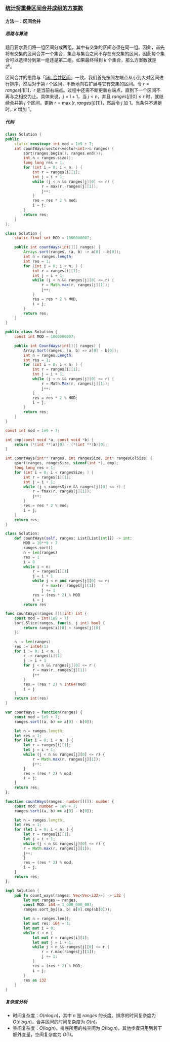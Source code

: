 ### [统计将重叠区间合并成组的方案数](https://leetcode.cn/problems/count-ways-to-group-overlapping-ranges/solutions/2706464/tong-ji-jiang-zhong-die-qu-jian-he-bing-be3bs/)

#### 方法一：区间合并

##### 思路与算法

题目要求我们将一组区间分成两组，其中有交集的区间必须在同一组。因此，首先将有交集的区间合并一个集合，集合与集合之间不存在有交集的区间，因此每个集合可以选择分到第一组还是第二组。如果最终得到 $k$ 个集合，那么方案数就是 $2^k$。

区间合并的思路与「[56. 合并区间](https://leetcode.cn/problems/merge-intervals/description/)」一致，我们首先按照左端点从小到大对区间进行排序，然后对于第 $i$ 个区间，不断地向右扩展与它有交集的区间。令 $r=\textit{ranges}[i][1]$，$r$ 是当前右端点。过程中还需不断更新右端点，直到下一个区间不再与之相交为止。具体来说，$j=i+1$，当 $j \lt n$，并且 $\textit{ranges}[j][0] \le r$ 时，就继续合并第 $j$ 个区间，更新 $r=\max(r, \textit{ranges}[j][1])$，然后令 $j$ 加 $1$。当条件不满足时，$k$ 增加 $1$。

##### 代码

```c++
class Solution {
public:
    static constexpr int mod = 1e9 + 7;
    int countWays(vector<vector<int>>& ranges) {
        sort(ranges.begin(), ranges.end());
        int n = ranges.size();
        long long res = 1;
        for (int i = 0; i < n; ) {
            int r = ranges[i][1];
            int j = i + 1;
            while (j < n && ranges[j][0] <= r) {
                r = max(r, ranges[j][1]);
                j++;
            }
            res = res * 2 % mod;
            i = j;
        }
        return res;
    }
};
```

```java
class Solution {
    static final int MOD = 1000000007;

    public int countWays(int[][] ranges) {
        Arrays.sort(ranges, (a, b) -> a[0] - b[0]);
        int n = ranges.length;
        int res = 1;
        for (int i = 0; i < n; ) {
            int r = ranges[i][1];
            int j = i + 1;
            while (j < n && ranges[j][0] <= r) {
                r = Math.max(r, ranges[j][1]);
                j++;
            }
            res = res * 2 % MOD;
            i = j;
        }
        return res;
    }
}
```

```csharp
public class Solution {
    const int MOD = 1000000007;

    public int CountWays(int[][] ranges) {
        Array.Sort(ranges, (a, b) => a[0] - b[0]);
        int n = ranges.Length;
        int res = 1;
        for (int i = 0; i < n; ) {
            int r = ranges[i][1];
            int j = i + 1;
            while (j < n && ranges[j][0] <= r) {
                r = Math.Max(r, ranges[j][1]);
                j++;
            }
            res = res * 2 % MOD;
            i = j;
        }
        return res;
    }
}
```

```c
const int mod = 1e9 + 7;

int cmp(const void *a, const void *b) {
    return (*(int **)a)[0] - (*(int **)b)[0];
}

int countWays(int** ranges, int rangesSize, int* rangesColSize) {
    qsort(ranges, rangesSize, sizeof(int *), cmp);
    long long res = 1;
    for (int i = 0; i < rangesSize; ) {
        int r = ranges[i][1];
        int j = i + 1;
        while (j < rangesSize && ranges[j][0] <= r) {
            r = fmax(r, ranges[j][1]);
            j++;
        }
        res = res * 2 % mod;
        i = j;
    }
    return res;
}
```

```python
class Solution:
    def countWays(self, ranges: List[List[int]]) -> int:
        MOD = 10**9 + 7
        ranges.sort()
        n = len(ranges)
        res = 1
        i = 0
        while i < n:
            r = ranges[i][1]
            j = i + 1
            while j < n and ranges[j][0] <= r:
                r = max(r, ranges[j][1])
                j += 1
            res = (res * 2) % MOD
            i = j
        return res
```

```go
func countWays(ranges [][]int) int {
    const mod = int(1e9 + 7)
    sort.Slice(ranges, func(i, j int) bool {
        return ranges[i][0] < ranges[j][0]
    })

    n := len(ranges)
    res := int64(1)
    for i := 0; i < n; {
        r := ranges[i][1]
        j := i + 1
        for j < n && ranges[j][0] <= r {
            r = max(r, ranges[j][1])
            j++
        }
        res = (res * 2) % int64(mod)
        i = j
    }
    return int(res)
}
```

```javascript
var countWays = function(ranges) {
    const mod = 1e9 + 7;
    ranges.sort((a, b) => a[0] - b[0]);

    let n = ranges.length;
    let res = 1;
    for (let i = 0; i < n; ) {
        let r = ranges[i][1];
        let j = i + 1;
        while (j < n && ranges[j][0] <= r) {
            r = Math.max(r, ranges[j][1]);
            j++;
        }
        res = (res * 2) % mod;
        i = j;
    }
    return res;
};
```

```typescript
function countWays(ranges: number[][]): number {
    const mod: number = 1e9 + 7;
    ranges.sort((a, b) => a[0] - b[0]);

    let n = ranges.length;
    let res = 1;
    for (let i = 0; i < n; ) {
        let r = ranges[i][1];
        let j = i + 1;
        while (j < n && ranges[j][0] <= r) {
        r = Math.max(r, ranges[j][1]);
        j++;
        }
        res = (res * 2) % mod;
        i = j;
    }
    return res;
};
```

```rust
impl Solution {
    pub fn count_ways(ranges: Vec<Vec<i32>>) -> i32 {
        let mut ranges = ranges;
        const MOD: i64 = 1_000_000_007;
        ranges.sort_by(|a, b| a[0].cmp(&b[0]));

        let n = ranges.len();
        let mut res: i64 = 1;
        let mut i = 0;
        while i < n {
            let mut r = ranges[i][1];
            let mut j = i + 1;
            while j < n && ranges[j][0] <= r {
                r = r.max(ranges[j][1]);
                j += 1;
            }
            res = (res * 2) % MOD;
            i = j;
        }
        res as i32
    }
}
```

##### 复杂度分析

- 时间复杂度：$O(n\log n)$，其中 $n$ 是 $\textit{ranges}$ 的长度。排序的时间复杂度为 $O(n\log n)$，合并区间的时间复杂度为 $O(n)$。
- 空间复杂度：$O(\log n)$。排序所用的栈空间为 $O(\log n)$，其他步骤只用到若干额外变量，空间复杂度为 $O(1)$。
